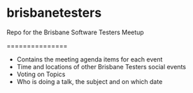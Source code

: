 brisbanetesters
===============

Repo for the Brisbane Software Testers Meetup

===============

- Contains the meeting agenda items for each event
- Time and locations of other Brisbane Testers social events
- Voting on Topics
- Who is doing a talk, the subject and on which date
